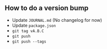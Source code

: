 ## How to do a version bump

- Update `JOURNAL.md` (No changelog for now)
- Update `package.json`
- `git tag vA.B.C`
- `git push`
- `git push --tags`

